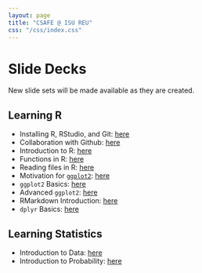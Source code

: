 ```yaml
---
layout: page
title: "CSAFE @ ISU REU"
css: "/css/index.css"
---
```


# Slide Decks 

New slide sets will be made available as they are created. 

## Learning R 

- Installing R, RStudio, and Git: [here](static/slides/rstats/installation.html)
- Collaboration with Github: [here](static/slides/rstats/collaboration-git.html)
- Introduction to R: [here](static/slides/rstats/01-r-basics.html)
- Functions in R: [here](static/slides/rstats/02-r-functions.html)
- Reading files in R: [here](static/slides/rstats/03-r-files.html)
- Motivation for [`ggplot2`](http://ggplot2.tidyverse.org/): [here](static/slides/rstats/04-r-graphics-why.html)
- `ggplot2` Basics: [here](static/slides/rstats/05-r-ggplot2-basics.html)
- Advanced `ggplot2`: [here](static/slides/rstats/06-r-advanced-ggplot2.html)
- RMarkdown Introduction: [here](static/slides/rstats/07-r-markdown.html)
- `dplyr` Basics: [here](static/slides/rstats/08-r-data-dplyr.html)

## Learning Statistics 

- Introduction to Data: [here](static/slides/statistics/intro-data.html)
- Introduction to Probability: [here](static/slides/statistics/probability.html)